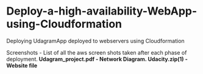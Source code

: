 # Deploy-a-high-availability-WebApp-using-Cloudformation
<p>Deploying UdagramApp deployed to webservers using Cloudformation<p/>
Screenshots - List of all the aws screen shots taken after each phase of deployment.<b/>
Udagram_project.pdf - Network Diagram.<b/>
Udacity.zip(1) - Website file<b/>


